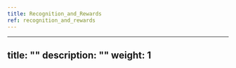 ```yaml
---
title: Recognition_and_Rewards
ref: recognition_and_rewards
---
```

---
title: ""
description: ""
weight: 1
---